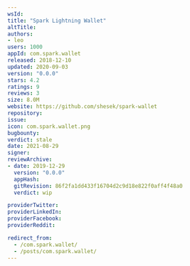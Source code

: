 ```yaml
---
wsId: 
title: "Spark Lightning Wallet"
altTitle: 
authors:
- leo
users: 1000
appId: com.spark.wallet
released: 2018-12-10
updated: 2020-09-03
version: "0.0.0"
stars: 4.2
ratings: 9
reviews: 3
size: 8.0M
website: https://github.com/shesek/spark-wallet
repository: 
issue: 
icon: com.spark.wallet.png
bugbounty: 
verdict: stale
date: 2021-08-29
signer: 
reviewArchive:
- date: 2019-12-29
  version: "0.0.0"
  appHash: 
  gitRevision: 86f2fa1dd433f16704d2c9d18e822f0aff4f48a0
  verdict: wip

providerTwitter: 
providerLinkedIn: 
providerFacebook: 
providerReddit: 

redirect_from:
  - /com.spark.wallet/
  - /posts/com.spark.wallet/
---
```



